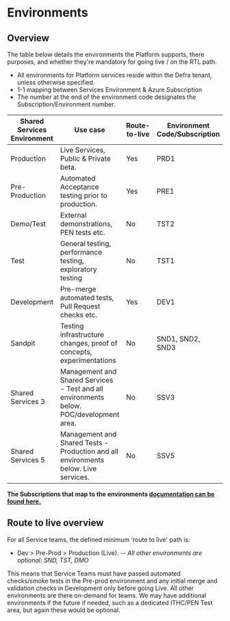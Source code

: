 # Environments

## Overview
The table below details the environments the Platform supports, there purposes, and whether they're mandatory for going live / on the RTL path.

* All environments for Platform services reside within the Defra tenant, unless otherwise specified.
* 1-1 mapping between Services Environment  & Azure Subscription
* The number at the end of the environment code designates the Subscription/Environment number.

| **Shared Services Environment** | **Use case** | **Route-to-live** | **Environment Code/Subscription** | **Additional Information** |
|--|--|--|--|--|
| Production | Live Services, Public & Private beta. | Yes | PRD1 | |
| Pre-Production | Automated Acceptance testing prior to production. | Yes | PRE1 |VPN Required. |
| Demo/Test | External demonstrations, PEN tests etc. | No | TST2 | VPN Required. |
| Test | General testing, performance testing, exploratory testing | No | TST1 | Intended for demo's to external and internal stakeholders |
| Development | Pre-merge automated tests, Pull Request checks etc. | Yes | DEV1 | VPN Required. |
| Sandpit | Testing infrastructure changes, proof of concepts, experimentations | No | SND1, SND2, SND3 |Tenant: 0365_DefraDev. VPN Required. |
| Shared Services 3| Management and Shared Services - Test and all environments below. POC/development area.| No | SSV3| Tenant: 0365_DefraDev |
| Shared Services 5| Management and Shared Tests - Production and all environments below. Live services. | No | SSV5| Contains live ACR. |

**The Subscriptions that map to the environments [documentation can be found here.](???)**

## Route to live overview

For all Service teams, the defined minimum 'route to live' path is:

- Dev > Pre-Prod > Production (Live). 
-- _All other environments are optional: SND, TST, DMO_


This means that Service Teams must have passed automated checks/smoke tests in the Pre-prod environment and any initial merge and validation checks in Development only before going Live. All other environments are there on-demand for teams. We may have additional environments if the future if needed, such as a dedicated ITHC/PEN Test area, but again these would be optional.
